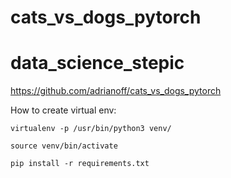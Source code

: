 # cats_vs_dogs_pytorch

# data_science_stepic
https://github.com/adrianoff/cats_vs_dogs_pytorch

How to create virtual env: 

	virtualenv -p /usr/bin/python3 venv/
	
	source venv/bin/activate
	
	pip install -r requirements.txt
